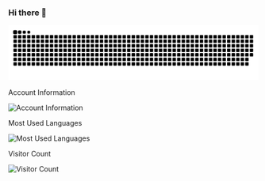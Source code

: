 ### Hi there 👋

<picture>
  <source media="(prefers-color-scheme: dark)" srcset="https://raw.githubusercontent.com/Hoaru/Hoaru/output/github-contribution-grid-snake-dark.svg" />
  <source media="(prefers-color-scheme: light)" srcset="https://raw.githubusercontent.com/Hoaru/Hoaru/output/github-contribution-grid-snake.svg" />
  <img alt="github-snake" src="https://raw.githubusercontent.com/Hoaru/Hoaru/output/github-contribution-grid-snake.svg" />
</picture>


Account Information

![Account Information](https://github-stats.ubrong.com/api?username=Hoaru&show_icons=true&theme=tokyonight)

Most Used Languages

![Most Used Languages](https://github-stats.ubrong.com/api/top-langs/?username=Hoaru&layout=compact&theme=tokyonight)

Visitor Count

![Visitor Count](https://profile-counter.glitch.me/{Hoaru}/count.svg)

<!--
**Hoaru/Hoaru** is a ✨ _special_ ✨ repository because its `README.md` (this file) appears on your GitHub profile.

Here are some ideas to get you started:

- 🔭 I’m currently working on ...
- 🌱 I’m currently learning ...
- 👯 I’m looking to collaborate on ...
- 🤔 I’m looking for help with ...
- 💬 Ask me about ...
- 📫 How to reach me: ...
- 😄 Pronouns: ...
- ⚡ Fun fact: ...
-->
